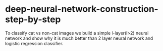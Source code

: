 # deep-neural-network-construction-step-by-step
To classify cat vs non-cat images we build a simple l-layer(l>2) neural network and show why it is much better than 2 layer neural network and logistic regression classifier.
